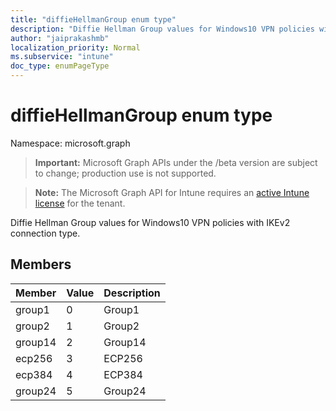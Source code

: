 ```yaml
---
title: "diffieHellmanGroup enum type"
description: "Diffie Hellman Group values for Windows10 VPN policies with IKEv2 connection type."
author: "jaiprakashmb"
localization_priority: Normal
ms.subservice: "intune"
doc_type: enumPageType
---
```


# diffieHellmanGroup enum type

Namespace: microsoft.graph
> **Important:** Microsoft Graph APIs under the /beta version are subject to change; production use is not supported.

> **Note:** The Microsoft Graph API for Intune requires an [active Intune license](https://go.microsoft.com/fwlink/?linkid=839381) for the tenant.


Diffie Hellman Group values for Windows10 VPN policies with IKEv2 connection type.

## Members
|Member|Value|Description|
|:---|:---|:---|
|group1|0|Group1|
|group2|1|Group2|
|group14|2|Group14|
|ecp256|3|ECP256|
|ecp384|4|ECP384|
|group24|5|Group24|
